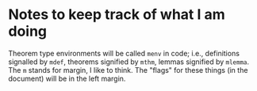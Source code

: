 # Notes to keep track of what I am doing

Theorem type environments will be called
`menv` in code;
i.e., definitions signalled by `mdef`,
theorems signified by `mthm`,
lemmas signified by `mlemma`.
The `m` stands for margin, I like to think.
The "flags" for these things (in the document) will be in the left margin.
